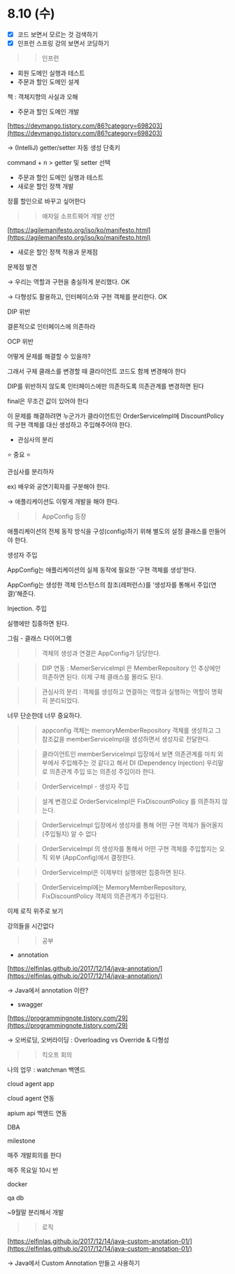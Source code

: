 # 8.10 (수)

- [x]  코드 보면서 모르는 것 검색하기
- [x]  인프런 스프링 강의 보면서 코딩하기

>> 인프런 

- 회원 도메인 실행과 테스트
- 주문과 할인 도메인 설계

책 : 객체지향의 사실과 오해 

- 주문과 할인 도메인 개발

[https://devmango.tistory.com/86?category=698203](https://devmango.tistory.com/86?category=698203) 

→ (IntelliJ) getter/setter 자동 생성 단축키 

command + n > getter 및 setter 선택 

- 주문과 할인 도메인 실행과 테스트
- 새로운 할인 정책 개발

정률 할인으로 바꾸고 싶어한다 

 

>> 애자일 소프트웨어 개발 선언 

[https://agilemanifesto.org/iso/ko/manifesto.html](https://agilemanifesto.org/iso/ko/manifesto.html) 

- 새로운 할인 정책 적용과 문제점

문제점 발견 

→ 우리는 역할과 구현을 충실하게 분리했다. OK

→ 다형성도 활용하고, 인터페이스와 구현 객체를 분리한다. OK 

DIP 위반 

결론적으로 인터페이스에 의존하라 

OCP 위반 

어떻게 문제를 해결할 수 있을까? 

그래서 구체 클래스를 변경할 때 클라이언트 코드도 함께 변경해야 한다 

DIP를 위반하지 않도록 인터페이스에만 의존하도록 의존관계를 변경하면 된다 

final은 무조건 값이 있어야 한다 

이 문제를 해결하려면 누군가가 클라이언트인 OrderServiceImpl에 DiscountPolicy의 구현 객체를 대신 생성하고 주입해주어야 한다. 

- 관심사의 분리

⭐️ 중요 ⭐️

관심사를 분리하자 

ex) 배우와 공연기획자를 구분해야 한다. 

→ 애플리케이션도 이렇게 개발을 해야 한다. 

>> AppConfig 등장 

애플리케이션의 전체 동작 방식을 구성(config)하기 위해 별도의 설정 클래스를 만들어야 한다. 

생성자 주입 

AppConfig는 애플리케이션의 실제 동작에 필요한 ‘구현 객체를 생성’한다. 

AppConfig는 생성한 객체 인스턴스의 참조(레퍼런스)를 ‘생성자를 통해서 주입(연결)’해준다.

Injection. 주입 

실행에만 집중하면 된다. 

그림 - 클래스 다이어그램 

>> 객체의 생성과 연결은 AppConfig가 담당한다. 

>> DIP 연동 : MemerServiceImpl 은 MemberRepository 인 추상에만 의존하면 된다. 이제 구체 클래스를 몰라도 된다. 

>> 관심사의 분리 : 객체를 생성하고 연결하는 역할과 실행하는 역할이 명확히 분리되었다. 

너무 단순한데 너무 중요하다. 

>> appconfig 객체는 memoryMemberRepository 객체를 생성하고 그 참조값을 memberServiceImpl을 생성하면서 생성자로 전달한다. 

>> 클라이언트인 memberServiceImpl 입장에서 보면 의존관계를 마치 외부에서 주입해주는 것 같다고 해서 DI (Dependency Injection) 우리말로 의존관계 주입 또는 의존성 주입이라 한다. 

>> OrderServiceImpl - 생성자 주입 

>> 설계 변경으로 OrderServiceImpl은 FixDiscountPolicy 를 의존하지 않는다. 

>> OrderServiceImpl 입장에서 생성자를 통해 어떤 구현 객체가 들어올지 (주입될지) 알 수 없다 

>> OrderServiceImpl 의 생성자를 통해서 어떤 구현 객체를 주입할지는 오직 외부 (AppConfig)에서 결정한다. 

>> OrderServiceImpl은 이제부터 실행에만 집중하면 된다. 

>> OrderServiceImpl에는 MemoryMemberRepository, FixDiscountPolicy 객체의 의존관계가 주입된다. 

이제 로직 위주로 보기 

강의들을 시간없다 

>> 공부 

- annotation

[https://elfinlas.github.io/2017/12/14/java-annotation/](https://elfinlas.github.io/2017/12/14/java-annotation/) 

→ Java에서 annotation 이란? 

- swagger

[https://programmingnote.tistory.com/29](https://programmingnote.tistory.com/29) 

→ 오버로딩, 오버라이딩 : Overloading vs Override & 다형성 

>> 킥오프 회의 

나의 업무 : watchman 백엔드 

cloud agent app 

cloud agent 연동

apium api 백엔드 연동 

DBA 

milestone 

매주 개발회의를 한다 

매주 목요일 10시 반 

docker

qa db 

~9월말 분리해서 개발 

>> 로직 

[https://elfinlas.github.io/2017/12/14/java-custom-anotation-01/](https://elfinlas.github.io/2017/12/14/java-custom-anotation-01/) 

→ Java에서 Custom Annotation 만들고 사용하기